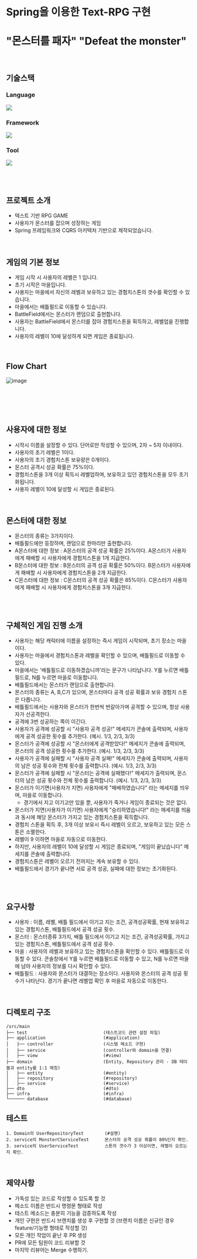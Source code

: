 # Spring을 이용한 Text-RPG 구현 
# "몬스터를 패자" "Defeat the monster"

<br/>

## 기술스택

### Language
<img src="https://img.shields.io/badge/JAVA-007396?style=flat&logo=Java&logoColor=white">

### Framework
<img src="https://img.shields.io/badge/spring-6DB33F?style=flat&logo=spring&logoColor=white">

### Tool
<img src="https://img.shields.io/badge/intellijidea-000000?style=flat&logo=intellijidea&logoColor=white">

<br/><br/>

## 프로젝트 소개
- 텍스트 기반 RPG GAME
- 사용자가 몬스터를 잡으며 성장하는 게임
- Spring 프레임워크와 CQRS 아키텍처 기반으로 제작되었습니다.

<br/>

## 게임의 기본 정보
- 게임 시작 시 사용자의 레벨은 1 입니다.
- 초기 시작은 마을입니다.
- 사용자는 마을에서 자신의 레벨과 보유하고 있는 경험치스톤의 갯수를 확인할 수 있습니다.
- 마을에서는 배틀필드로 이동할 수 있습니다.
- BattleField에서는 몬스터가 랜덤으로 출현합니다.
- 사용자는 BattleField에서 몬스터를 잡아 경험치스톤을 획득하고, 레벨업을 진행합니다.
- 사용자의 레벨이 10에 달성하게 되면 게임은 종료됩니다.

<br/>

## Flow Chart
![image](https://github.com/MTVS-CodeMagician/project02-spring-text-rpg-game/assets/136250818/40fe2b33-175a-4f0e-a503-dda0f3ff588a)

<br/><br/>

<br/>

## 사용자에 대한 정보
- 시작시 이름을 설정할 수 있다. 단어로만 작성할 수 있으며, 2자 ~ 5자 이내이다.
- 사용자의 초기 레벨은 1이다.
- 사용자의 초기 경험치스톤 보유량은 0개이다.
- 몬스터 공격시 성공 확률은 75%이다.
- 경험치스톤을 3개 이상 획득시 레벨업하며, 보유하고 있던 경험치스톤을 모두 초기화됩니다.
- 사용자 레벨이 10에 달성할 시 게임은 종료된다.

<br/>

## 몬스터에 대한 정보
- 몬스터의 종류는 3가지이다.
- 배틀필드에만 등장하며, 랜덤으로 한마리만 출현합니다.
- A몬스터에 대한 정보 : A몬스터의 공격 성공 확률은 25%이다. A몬스터가 사용자에게 패배할 시 사용자에게 경험치스톤을 1개 지급한다.
- B몬스터에 대한 정보 : B몬스터의 공격 성공 확률은 50%이다. B몬스터가 사용자에게 패배할 시 사용자에게 경험치스톤을 2개 지급한다.
- C몬스터에 대한 정보 : C몬스터의 공격 성공 확률은 85%이다. C몬스터가 사용자에게 패배할 시 사용자에게 경험치스톤을 3개 지급한다.

<br/><br/>

## 구체적인 게임 진행 소개
- 사용자는 해당 캐릭터에 이름을 설정하는 즉시 게임이 시작되며, 초기 장소는 마을이다.
- 사용자는 마을에서 경험치스톤과 레벨을 확인할 수 있으며, 배틀필드로 이동할 수 있다.
- 마을에서는 '배틀필드로 이동하겠습니까'라는 문구가 나타납니다. Y를 누르면 배틀필드로, N를 누르면 마을로 이동합니다.
- 배틀필드에서는 몬스터가 랜덤으로 출현합니다.
- 몬스터의 종류는 A, B,C가 있으며, 몬스터마다 공격 성공 확률과 보유 경험치 스톤은 다릅니다.
- 배틀필드에서는 사용자와 몬스터가 한번씩 번갈아가며 공격할 수 있으며, 항상 사용자가 선공격한다.
- 공격에 3번 성공하는 쪽이 이긴다.
- 사용자가 공격에 성공할 시 "사용자 공격 성공!" 메세지가 콘솔에 출력되며, 사용자에게 공격 성공한 횟수를 추가한다. (예시. 1/3, 2/3, 3/3)
- 몬스터가 공격에 성공할 시 "몬스터에게 공격받았다!" 메세지가 콘솔에 출력되며, 몬스터의 공격 성공한 횟수를 추가한다.  (예시. 1/3, 2/3, 3/3)
- 사용자가 공격에 실패할 시 "사용자 공격 실패!" 메세지가 콘솔에 출력되며, 사용자의 남은 성공 횟수와 전체 횟수를 출력합니다. (예시. 1/3, 2/3, 3/3)
- 몬스터가 공격에 실패할 시 "몬스터는 공격에 실패했다!" 메세지가 출력되며, 몬스터의 남은 성공 횟수와 전체 횟수를 출력합니다. (예시. 1/3, 2/3, 3/3)
- 몬스터가 이기면(사용자가 지면) 사용자에게 "패배하였습니다" 라는 메세지를 띄우며, 마을로 이동합니다.
    -  경기에서 지고 이기고만 있을 뿐, 사용자가 죽거나 게임이 종료되는 것은 없다.
- 몬스터가 지면(사용자가 이기면) 사용자에게 "승리하였습니다!" 라는 메세지를 띄움과 동시에 해당 몬스터가 가지고 있는 경험치스톤을 획득합니다.
- 경험치 스톤을 획득 후, 3개 이상 보유시 즉시 레벨이 오르고, 보유하고 있는 모든 스톤은 소멸한다.
- 레벨이 9 이하면 마을로 자동으로 이동한다.
- 하지만, 사용자의 레벨이 10에 달성할 시 게임은 종료되며, "게임이 끝났습니다" 메세지를 콘솔에 출력합니다.
- 경험치스톤은 레벨이 오르기 전까지는 계속 보유할 수 있다.
- 배틀필드에서 경기가 끝나면 서로 공격 성공, 실패에 대한 정보는 초기화된다.


<br/><br/>

## 요구사항
- 사용자 : 이름, 레벨, 배틀 필드에서 이기고 지는 조건, 공격성공확률, 현재 보유하고 있는 경험치스톤, 배틀필드에서 공격 성공 횟수.
- 몬스터 : 몬스터종류 3가지, 배틀 필드에서 이기고 지는 조건, 공격성공확률, 가지고 있는 경험치스톤, 배틀필드에서 공격 성공 횟수.
- 마을 : 사용자의 레벨과 보유하고 있는 경험치스톤을 확인할 수 있다. 배틀필드로 이동할 수 있다. 콘솔창에서 Y를 누르면 배틀필드로 이동할 수 있고, N를 누르면 마을에 남아 사용자의 정보를 다시 확인할 수 있다.
- 배틀필드 : 사용자와 몬스터가 대결하는 장소이다. 사용자와 몬스터의 공격 성공 횟수가 나타난다. 경기가 끝나면 레벨업 확인 후 마을로 자동으로 이동한다.


<br/>


## 디렉토리 구조
```
/src/main
├── test                             (테스트코드 관련 설정 파일)
├── application                      (#application)
│   ├── controller                   (시스템 메소드 구현)
│   ├── service                      (controller와 domain을 연결)
│   ├── view                         (#view)
├── domain                           (Entity, Repository 관리 - DB 테이블과 entity를 1:1 매칭)
│   ├── entity                       (#entity)
│   ├── repository                   (#repository)
│   ├── service                      (#service)
├── dto                              (#dto)
├── infra                            (#infra)
└────── database                     (#database)

``` 

## 테스트
```
1. Domain의 UserRepositoryTest        (#설명)
2. service의 MonsterCServiceTest      몬스터의 공격 성공 확률이 80%인지 확인.
3. service의 UserServiceTest          스톤의 갯수가 3 이상이면, 레벨이 오르는지 확인.
``` 

<br/>


## 제약사항
- 가독성 있는 코드로 작성할 수 있도록 할 것
- 메소드 이름은 반드시 명령문 형태로 작성
- 테스트 메소드는 충분히 기능을 검증하도록 작성
- 개인 구현은 반드시 브랜치를 생성 후 구현할 것
  (브랜치 이름은 신규인 경우 feature/기능명 형태로 작성할 것)
- 모든 개인 작업이 끝난 후 PR 생성
- PR에 모든 팀원이 코드 리뷰할 것
- 마지막 리뷰어는 Merge 수행하기.
